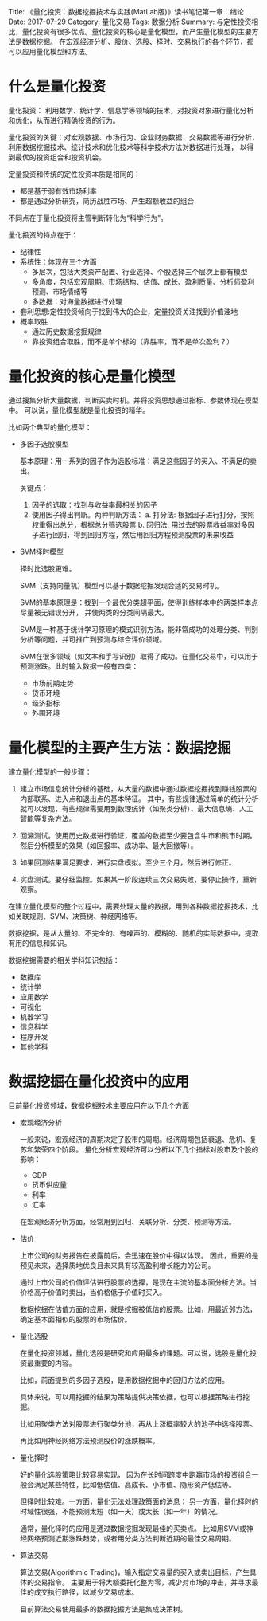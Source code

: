 Title: 《量化投资：数据挖掘技术与实践(MatLab版)》读书笔记第一章：绪论
Date: 2017-07-29
Category: 量化交易
Tags: 数据分析
Summary: 与定性投资相比，量化投资有很多优点。量化投资的核心是量化模型，而产生量化模型的主要方法是数据挖掘。
在宏观经济分析、股价、选股、择时、交易执行的各个环节，都可以应用量化模型和方法。


# 什么是量化投资

量化投资： 利用数学、统计学、信息学等领域的技术，对投资对象进行量化分析和优化，从而进行精确投资的行为。

量化投资的关键：对宏观数据、市场行为、企业财务数据、交易数据等进行分析，
利用数据挖掘技术、统计技术和优化技术等科学技术方法对数据进行处理，
以得到最优的投资组合和投资机会。

定量投资和传统的定性投资本质是相同的：

- 都是基于弱有效市场利率
- 都是通过分析研究，简历战胜市场、产生超额收益的组合

不同点在于量化投资将主管判断转化为“科学行为”。

量化投资的特点在于：

- 纪律性
- 系统性：体现在三个方面
  + 多层次，包括大类资产配置、行业选择、个股选择三个层次上都有模型
  + 多角度，包括宏观周期、市场结构、估值、成长、盈利质量、分析师盈利预测、市场情绪等
  + 多数据：对海量数据进行处理
- 套利思想:定性投资倾向于找到伟大的企业，定量投资关注找到价值洼地
- 概率取胜
  + 通过历史数据挖掘规律
  + 靠投资组合取胜，而不是单个标的（靠胜率，而不是单次盈利？）

# 量化投资的核心是量化模型

通过搜集分析大量数据，判断买卖时机。并将投资思想通过指标、参数体现在模型中。
可以说，量化模型就是量化投资的精华。

比如两个典型的量化模型：

- 多因子选股模型

  基本原理：用一系列的因子作为选股标准：满足这些因子的买入、不满足的卖出。

  关键点：

  1. 因子的选取：找到与收益率最相关的因子
  2. 使用因子得出判断。两种判断方法：
     a. 打分法: 根据因子进行打分，按照权重得出总分，根据总分筛选股票
     b. 回归法: 用过去的股票收益率对多因子进行回归，得到回归方程，然后用回归方程预测股票的未来收益

- SVM择时模型

  择时比选股更难。

  SVM（支持向量机）模型可以基于数据挖掘发现合适的交易时机。

  SVM的基本原理是：找到一个最优分类超平面，使得训练样本中的两类样本点尽量被无错误分开，
  并使两类的分类间隔最大。

  SVM是一种基于统计学习原理的模式识别方法，能非常成功的处理分类、判别分析等问题，并可推广到预测与综合评价领域。

  SVM在很多领域（如文本和手写识别）取得了成功。在量化交易中，可以用于预测涨跌。此时输入数据一般有四类：

  + 市场前期走势
  + 货币环境
  + 经济指标
  + 外围环境

# 量化模型的主要产生方法：数据挖掘

建立量化模型的一般步骤：

1. 建立市场信息统计分析的基础，从大量的数据中通过数据挖掘找到赚钱股票的内部联系、进入点和退出点的基本特征。
   其中，有些规律通过简单的统计分析就可以发现，有些规律需要用到数理统计（如聚类分析）、最大信息熵、人工智能等复杂方法。

2. 回溯测试。使用历史数据进行验证，覆盖的数据至少要包含牛市和熊市时期。然后分析模型的效果（如回报率、成功率、最大回撤等）。

3. 如果回测结果满足要求，进行实盘模拟。至少三个月，然后进行修正。

4. 实盘测试。要仔细监控。如果某一阶段连续三次交易失败，要停止操作，重新观察。

在建立量化模型的整个过程中，需要处理大量的数据，用到各种数据挖掘技术，比如关联规则、SVM、决策树、神经网络等。


数据挖掘，是从大量的、不完全的、有噪声的、模糊的、随机的实际数据中，提取有用的信息和知识。

数据挖掘需要的相关学科知识包括：

- 数据库
- 统计学
- 应用数学
- 可视化
- 机器学习
- 信息科学
- 程序开发
- 其他学科

# 数据挖掘在量化投资中的应用

目前量化投资领域，数据挖掘技术主要应用在以下几个方面

- 宏观经济分析

  一般来说，宏观经济的周期决定了股市的周期。经济周期包括衰退、危机、复苏和繁荣四个阶段。
  量化分析宏观经济可以分析以下几个指标对股市及个股的影响：

  + GDP
  + 货币供应量
  + 利率
  + 汇率

  在宏观经济分析方面，经常用到回归、关联分析、分类、预测等方法。

- 估价

  上市公司的财务报告在披露前后，会迅速在股价中得以体现。
  因此，重要的是预见未来，选择质地优良且未来具有较高盈利增长能力的公司。

  通过上市公司的价值评估进行股票的选择，是现在主流的基本面分析方法。当价格高于价值时卖出，当价格低于价值时买入。

  数据挖掘在估值方面的应用，就是挖掘被低估的股票。比如，用最近邻方法，确定基本面相似的股票的市场估价。

- 量化选股

  在量化投资领域，量化选股是研究和应用最多的课题。可以说，选股是量化投资最重要的内容。

  比如，前面提到的多因子选股，是用数据挖掘中的回归方法的应用。

  具体来说，可以用挖掘的结果为策略提供决策依据，也可以根据策略进行挖掘。

  比如用聚类方法对股票进行聚类分池，再从上涨概率较大的池子中选择股票。

  再比如用神经网络方法预测股价的涨跌概率。

- 量化择时

  好的量化选股策略比较容易实现，
  因为在长时间跨度中跑赢市场的投资组合一般会满足某些特性，比如低估值、高成长、小市值、隐形资产低估等。

  但择时比较难。一方面，量化无法处理政策面的消息；
  另一方面，量化择时的时域性很强，不能预测太短（如一天）或太长（如一年）的情况。

  通常，量化择时的应用是通过数据挖掘发现最佳的买卖点。
  比如用SVM或神经网络预测近期涨跌趋势，或者用分类方法判断近期的最佳交易周期。

- 算法交易

  算法交易(Algorithmic Trading)，输入指定交易量的买入或卖出目标，产生具体的交易指令。
  主要用于将大额委托化整为零，减少对市场的冲击，并寻求最佳的成交执行路径，以减少交易成本。

  目前算法交易使用最多的数据挖掘方法是集成决策树。

